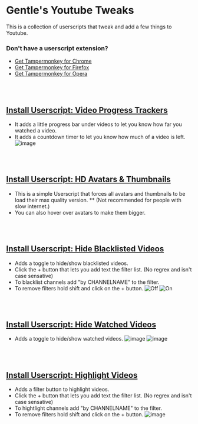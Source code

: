 

# Gentle's Youtube Tweaks
This is a collection of userscripts that tweak and add a few things to Youtube.

### Don't have a userscript extension?
* [Get Tampermonkey for Chrome](https://chrome.google.com/webstore/detail/tampermonkey/dhdgffkkebhmkfjojejmpbldmpobfkfo?hl=en)
* [Get Tampermonkey for Firefox](https://addons.mozilla.org/en-US/firefox/addon/tampermonkey/)
* [Get Tampermonkey for Opera](https://addons.opera.com/en/extensions/details/tampermonkey-beta/)
  
<br><br>
  
## [Install Userscript: Video Progress Trackers](https://github.com/GentlePuppet/Gentles_Tampermonkey_Userscripts/raw/main/Youtube%20Better%20CSS%20Tweaks/Video%20Progress%20Trackers.user.js)
* It adds a little progress bar under videos to let you know how far you watched a video.
* It adds a countdown timer to let you know how much of a video is left.
![image](https://github.com/GentlePuppet/Gentles_Tampermonkey_Userscripts/assets/43224790/7b210d39-66f2-4b93-aecb-cef0144a38e5)

<br><br>

## [Install Userscript: HD Avatars & Thumbnails](https://github.com/GentlePuppet/Gentles_Tampermonkey_Userscripts/raw/main/Youtube%20Better%20CSS%20Tweaks/HD%20Avatars%20&%20Thumbnails.user.js)
* This is a simple Userscript that forces all avatars and thumbnails to be load their max quality version. 
** (Not recommended for people with slow internet.)
* You can also hover over avatars to make them bigger.

<br><br>

## [Install Userscript: Hide Blacklisted Videos](https://github.com/GentlePuppet/Gentles_Tampermonkey_Userscripts/raw/main/Youtube%20Better%20CSS%20Tweaks/Youtube%20Hide%20Blacklisted%20Videos.user.js)
* Adds a toggle to hide/show blacklisted videos. 
* Click the + button that lets you add text the filter list. (No regrex and isn't case sensative)
* To blacklist channels add "by CHANNELNAME" to the filter. 
* To remove filters hold shift and click on the + button. 
![Off](https://github.com/GentlePuppet/Gentles_Tampermonkey_Userscripts/assets/43224790/827aadcf-3330-4319-b100-c0dd1bfe76db)
![On](https://github.com/GentlePuppet/Gentles_Tampermonkey_Userscripts/assets/43224790/eb28d38f-f3f1-4ee7-b780-f769b078a10b)

<br><br>

## [Install Userscript: Hide Watched Videos](https://github.com/GentlePuppet/Gentles_Tampermonkey_Userscripts/raw/main/Youtube%20Better%20CSS%20Tweaks/Hide%20Watched%20Videos.user.js)
* Adds a toggle to hide/show watched videos.
![image](https://github.com/GentlePuppet/Gentles_Tampermonkey_Userscripts/assets/43224790/fa545e09-7fe1-416d-b8c9-584d705eede3)
![image](https://github.com/GentlePuppet/Gentles_Tampermonkey_Userscripts/assets/43224790/ea40c2e0-2d36-45af-8e44-3cf087be55a9)

<br><br>

## [Install Userscript: Highlight Videos](https://github.com/GentlePuppet/Gentles_Tampermonkey_Userscripts/raw/main/Youtube%20Better%20CSS%20Tweaks/Highlight%20Videos.user.js)
* Adds a filter button to highlight videos.
* Click the + button that lets you add text the filter list. (No regrex and isn't case sensative)
* To hightlight channels add "by CHANNELNAME" to the filter.
* To remove filters hold shift and click on the + button.
![image](https://github.com/GentlePuppet/Gentles_Tampermonkey_Userscripts/assets/43224790/42b2822e-7e27-4500-89cc-7172dbfac618)
